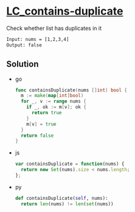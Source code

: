 # [LC_contains-duplicate](https://leetcode.com/problems/contains-duplicate)

Check whether list has duplicates in it

```txt
Input: nums = [1,2,3,4]
Output: false
```

## Solution

* go

  ```go
  func containsDuplicate(nums []int) bool {
    m := make(map[int]bool)
    for _, v := range nums {
      if _, ok := m[v]; ok {
        return true
      }
      m[v] = true
    }
    return false
  }
  ```

* js

  ```js
  var containsDuplicate = function(nums) {
    return new Set(nums).size < nums.length;
  };
  ```

* py

  ```py
  def containsDuplicate(self, nums):
    return len(nums) != len(set(nums))
  ```
